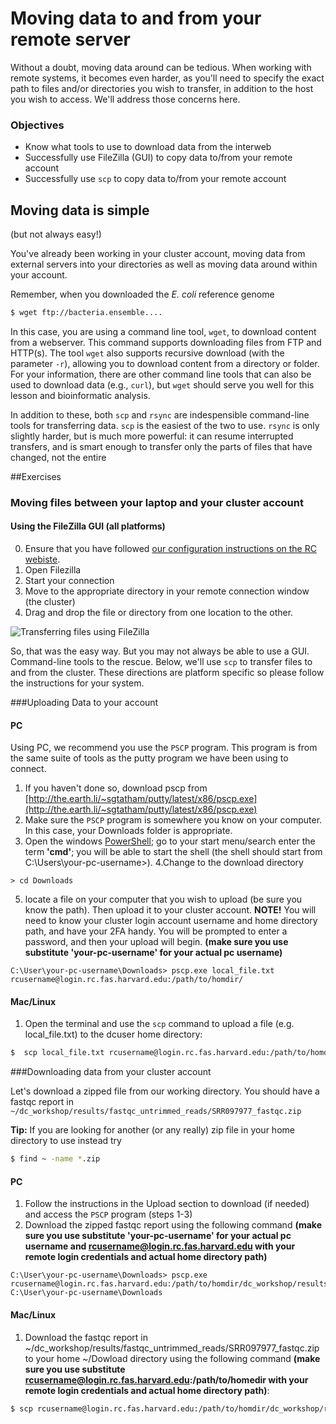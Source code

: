 # Moving data to and from your remote server

Without a doubt, moving data around can be tedious. When working with remote systems, it 
becomes even harder, as you'll need to specify the exact path to files and/or directories
you wish to transfer, in addition to the host you wish to access. We'll address those concerns here.

### Objectives
* Know what tools to use to download data from the interweb
* Successfully use FileZilla (GUI) to copy data to/from your remote account
* Successfully use `scp` to copy data to/from your remote account

## Moving data is simple
(but not always easy!)


You've already been working in your cluster account, moving data from external servers
into your directories as well as moving data around within your account.

Remember, when you downloaded the *E. coli* reference genome 

```bash
$ wget ftp://bacteria.ensemble....
```

In this case, you are using a command line tool, `wget`, to download content from a webserver.  This command supports downloading files from FTP and HTTP(s).  The tool `wget` also supports recursive download (with the parameter `-r`), allowing you to download content from a directory or folder.  For your information, there are other command line tools that can also be used to download data (e.g., `curl`), but `wget` should serve you well for this lesson and bioinformatic analysis.

In addition to these, both `scp` and `rsync` are indespensible command-line tools for transferring data. `scp` is the easiest of the two to use. `rsync` is only slightly harder, but is much more powerful: it can resume interrupted transfers, and is smart enough to transfer only the parts of files that have changed, not the entire 

##Exercises 

### Moving files between your laptop and your cluster account

#### Using the FileZilla GUI (all platforms)

0. Ensure that you have followed [our configuration instructions on the RC webiste](https://rc.fas.harvard.edu/resources/documentation/transferring-data/sftp-file-transfer/).
1. Open Filezilla
2. Start your connection
3. Move to the appropriate directory in your remote connection window (the cluster)
4. Drag and drop the file or directory from one location to the other.

![Transferring files using FileZilla](images/filezilla-6.png)

So, that was the easy way. But you may not always be able to use a GUI. Command-line tools
to the rescue. Below, we'll use `scp` to transfer files to and from the cluster. These directions are platform specific so please follow the instructions for your system.

###Uploading Data to your account

#### PC

Using PC, we recommend you use the `PSCP` program. This program is from the same suite of tools as the putty program we have been using to connect. 

1. If you haven't done so, download pscp from [http://the.earth.li/~sgtatham/putty/latest/x86/pscp.exe](http://the.earth.li/~sgtatham/putty/latest/x86/pscp.exe)
2. Make sure the `PSCP` program is somewhere you know on your computer. In this case, your Downloads folder is appropriate. 
3. Open the windows [PowerShell](https://en.wikipedia.org/wiki/Windows_PowerShell); go to your start menu/search enter the term **'cmd'**; you will be able to start the shell (the shell should start from C:\Users\your-pc-username>). 
4.Change to the download directory
```
> cd Downloads
```
5. locate a file on your computer that you wish to upload (be sure you know the path). Then upload it to your cluster account. **NOTE!** You will need to know your cluster login account username and home directory path, and have your 2FA handy. You will be prompted to enter a password, and then your upload will begin. **(make sure you use substitute 'your-pc-username' for your actual pc username)**

```
C:\User\your-pc-username\Downloads> pscp.exe local_file.txt rcusername@login.rc.fas.harvard.edu:/path/to/homdir/
```

#### Mac/Linux

1. Open the terminal and use the `scp` command to upload a file (e.g. local_file.txt) to the dcuser home directory:

```bash
$  scp local_file.txt rcusername@login.rc.fas.harvard.edu:/path/to/homdir/
```
###Downloading data from your cluster account

Let's download a zipped file from our working directory.  You should have a fastqc report in `~/dc_workshop/results/fastqc_untrimmed_reads/SRR097977_fastqc.zip`

**Tip:** If you are looking for another (or any really) zip file in your home directory to use instead try
   ```bash
$ find ~ -name *.zip
```

#### PC

1. Follow the instructions in the Upload section to download (if needed) and access the `PSCP` program (steps 1-3)
2. Download the zipped fastqc report using the following command **(make sure you use substitute 'your-pc-username' for your actual pc username and rcusername@login.rc.fas.harvard.edu with your remote login credentials and actual home directory path)**

```
C:\User\your-pc-username\Downloads> pscp.exe rcusername@login.rc.fas.harvard.edu:/path/to/homdir/dc_workshop/results/fastqc_untrimmed_reads/SRR097977_fastqc.zip C:\User\your-pc-username\Downloads
```

#### Mac/Linux

1. Download the fastqc report in ~/dc_workshop/results/fastqc_untrimmed_reads/SRR097977_fastqc.zip to your home ~/Dowload directory using the following command **(make sure you use substitute rcusername@login.rc.fas.harvard.edu:/path/to/homedir with your remote login credentials and actual home directory path)**:

```bash
$ scp rcusername@login.rc.fas.harvard.edu:/path/to/homdir/dc_workshop/results/fastqc_untrimmed_reads/SRR097977_fastqc.zip ~/Downloads
```



